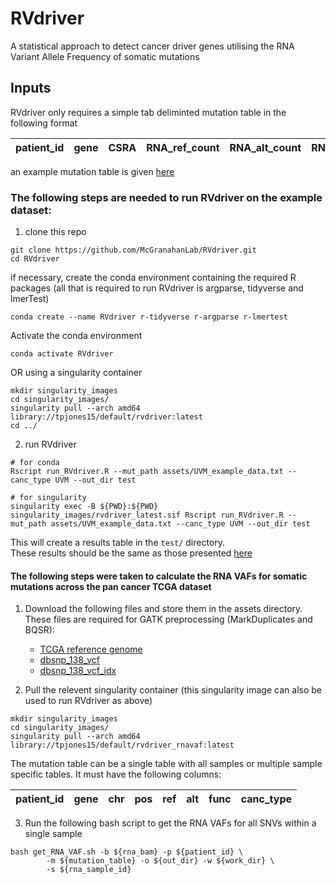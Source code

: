 # RVdriver
A statistical approach to detect cancer driver genes utilising the RNA Variant Allele Frequency of somatic mutations

## Inputs

RVdriver only requires a simple tab deliminted mutation table in the following format

patient_id | gene | CSRA | RNA_ref_count | RNA_alt_count | RNA_VAF | func | canc_type 
----|----|------|-----|------|------|------|------

an example mutation table is given [here](./assets/UVM_example_data.txt)

### The following steps are needed to run RVdriver on the example dataset:
1. clone this repo
```
git clone https://github.com/McGranahanLab/RVdriver.git
cd RVdriver
```
if necessary, create the conda environment containing the required R packages (all that is required to run RVdriver is argparse, tidyverse and lmerTest)
```
conda create --name RVdriver r-tidyverse r-argparse r-lmertest
```
Activate the conda environment
```
conda activate RVdriver
```
OR using a singularity container
```
mkdir singularity_images
cd singularity_images/
singularity pull --arch amd64 library://tpjones15/default/rvdriver:latest
cd ../
```
2. run RVdriver
```
# for conda
Rscript run_RVdriver.R --mut_path assets/UVM_example_data.txt --canc_type UVM --out_dir test
```
```
# for singularity 
singularity exec -B ${PWD}:${PWD} singularity_images/rvdriver_latest.sif Rscript run_RVdriver.R --mut_path assets/UVM_example_data.txt --canc_type UVM --out_dir test
```
This will create a results table in the ```test/``` directory.  
These results should be the same as those presented [here](./test_data_results/UVM_rvdriver_results.csv)

#### The following steps were taken to calculate the RNA VAFs for somatic mutations across the pan cancer TCGA dataset

1. Download the following files and store them in the assets directory. These files are required for GATK preprocessing (MarkDuplicates and BQSR):
    - [TCGA reference genome](https://gdc.cancer.gov/about-data/gdc-data-processing/gdc-reference-files) 
    - [dbsnp_138_vcf](https://console.cloud.google.com/storage/browser/_details/genomics-public-data/resources/broad/hg38/v0/Homo_sapiens_assembly38.dbsnp138.vcf)
    - [dbsnp_138_vcf_idx](https://console.cloud.google.com/storage/browser/_details/genomics-public-data/resources/broad/hg38/v0/Homo_sapiens_assembly38.dbsnp138.vcf.idx)

2. Pull the relevent singularity container (this singularity image can also be used to run RVdriver as above) 
```
mkdir singularity_images
cd singularity_images/
singularity pull --arch amd64 library://tpjones15/default/rvdriver_rnavaf:latest
```    
The mutation table can be a single table with all samples or multiple sample specific tables. It must have the following columns:

patient_id | gene | chr | pos | ref | alt | func | canc_type 
----|----|------|-----|-----|-----|------|-----

3. Run the following bash script to get the RNA VAFs for all SNVs within a single sample
```
bash get_RNA_VAF.sh -b ${rna_bam} -p ${patient_id} \
        -m ${mutation_table} -o ${out_dir} -w ${work_dir} \
        -s ${rna_sample_id}
```
